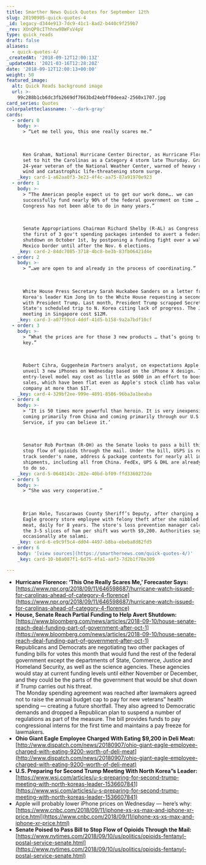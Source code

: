 ```yaml
---
title: Smarther News Quick Quotes for September 12th
slug: 20190905-quick-quotes-4
_id: legacy-d344e913-7dc9-41c1-8ad2-b440c9f259b7
_rev: XOnQP8cIThhnw9BWFxV4pV
type: quick_reads
draft: false
aliases:
  - quick-quotes-4/
_createdAt: '2018-09-12T12:00:13Z'
_updatedAt: '2021-03-16T12:28:20Z'
date: '2018-09-12T12:00:13+00:00'
weight: 50
featured_image:
  alt: Quick Reads background image
  url: >-
    99c288b1cb6dc3fb2669df7663bd24ebff0deea2-2560x1707.jpg
card_series: Quotes
colorpaletteclassname: '--dark-gray'
cards:
  - order: 0
    body: >-
      > “Let me tell you, this one really scares me.”  
        
        
        
      Ken Graham, National Hurricane Center Director, as Hurricane Florence is
      set to hit the Carolinas as a Category 4 storm late Thursday. Graham, a
      24-year veteran of the National Weather Center, warned of heavy rain, high
      wind and catastrophic life-threatening storm surge.
    _key: card-1-a62aa0f3-3e23-4f4c-aa75-87a91970e923
  - order: 1
    body: >-
      > “The American people expect us to get our work done…. we can
      successfully fund nearly 90% of the federal government on time … something
      Congress has not been able to do in many years.”  
        
        
        
      Senate Appropriations Chairman Richard Shelby (R-AL) as Congress reaches
      the first of 3 gov't spending packages intended to avert a federal
      shutdown on October 1st, by postponing a funding fight over a wall at the
      Mexico border until after the Nov. 6 elections.
    _key: card-2-84dc7085-3718-4bc8-be3b-83fb06421d4e
  - order: 2
    body: >-
      > “…we are open to and already in the process of coordinating.”  
        
        
        
      White House Press Secretary Sarah Huckabee Sanders on a letter from North
      Korea's leader Kim Jong Un to the White House requesting a second meeting
      with President Trump. Last month, President Trump scrapped Secretary of
      State's scheduled trip to N. Korea citing lack of progress. The June
      meeting in Singapore cost $12M.
    _key: card-3-a07f59cd-4ddf-41d5-b158-9a2a7bdf10cf
  - order: 3
    body: >-
      > “What the prices are for those 3 new products … that’s going to be the
      key.”  
        
        
        
      Robert Cihra, Guggenheim Partners analyst, on expectations Apple will
      unveil 3 new iPhones on Wednesday based on the iPhone X design. The
      entry-level model may cost as little as $600 in an effort to boost iPhone
      sales, which have been flat even as Apple's stock climb has valued the
      company at more than $1T.
    _key: card-4-329bf2ee-999e-4891-8586-96ba3a1beaba
  - order: 4
    body: >-
      > ‘It is 50 times more powerful than heroin. It is very inexpensive. It is
      coming primarily from China and coming primarily through our U.S. Postal
      Service, if you can believe it.’  
        
        
        
      Senator Rob Portman (R-OH) as the Senate looks to pass a bill this week to
      stop flow of opioids through the mail. Under the bill, USPS is required to
      track sender's name, address & package contents for nearly all int'l mail
      shipments, including all from China. FedEx, UPS & DHL are already required
      to do so.
    _key: card-5-0648143c-202e-40bd-bf09-ffd3360272de
  - order: 5
    body: >-
      > “She was very cooperative.”  
        
        
        
      Brian Hale, Tuscarawas County Sheriff’s Deputy, after charging a Giant
      Eagle grocery store employee with felony theft after she nibbled on deli
      meat, daily for 8 years. The store's loss prevention manager calculated
      the 3-5 slices of ham per shift was worth $9,200. Authorities say she also
      occasionally ate salami.
    _key: card-6-e9c9f5c4-dd04-4497-b8ba-ebeba8d82fd5
  - order: 6
    body: '[view sources](https://smarthernews.com/quick-quotes-4/)'
    _key: card-10-b8a087f1-6d75-4fa1-aaf3-7d2b1f78e309

---
```

* **Hurricane Florence: ‘This One Really Scares Me,’ Forecaster Says:**  
[https://www.npr.org/2018/09/11/646598687/hurricane-watch-issued-for-carolinas-ahead-of-category-4-florence](https://www.npr.org/2018/09/11/646598687/hurricane-watch-issued-for-carolinas-ahead-of-category-4-florence)
* **House, Senate Reach Partial Funding to Help Avert Shutdown:**  
[https://www.bloomberg.com/news/articles/2018-09-10/house-senate-reach-deal-funding-part-of-government-after-oct-1](https://www.bloomberg.com/news/articles/2018-09-10/house-senate-reach-deal-funding-part-of-government-after-oct-1)  
Republicans and Democrats are negotiating two other packages of funding bills for votes this month that would fund the rest of the federal government except the departments of State, Commerce, Justice and Homeland Security, as well as the science agencies. These agencies would stay at current funding levels until either November or December, and they could be the parts of the government that would be shut down if Trump carries out his threat.  
The Monday spending agreement was reached after lawmakers agreed not to raise the annual budget cap to pay for new veterans” health spending — creating a future shortfall. They also agreed to Democratic demands and dropped a Republican plan to suspend a number of regulations as part of the measure. The bill provides funds to pay congressional interns for the first time and maintains a pay freeze for lawmakers.
* **Ohio Giant Eagle Employee Charged With Eating $9,200 in Deli Meat:**  
[http://www.dispatch.com/news/20180907/ohio-giant-eagle-employee-charged-with-eating-9200-worth-of-deli-meat](http://www.dispatch.com/news/20180907/ohio-giant-eagle-employee-charged-with-eating-9200-worth-of-deli-meat)
* **U.S. Preparing for Second Trump Meeting With North Korea”s Leader:**  
[https://www.wsj.com/articles/u-s-preparing-for-second-trump-meeting-with-north-koreas-leader-1536607841](https://www.wsj.com/articles/u-s-preparing-for-second-trump-meeting-with-north-koreas-leader-1536607841)
* Apple will probably lower iPhone prices on Wednesday — here’s why:  
[https://www.cnbc.com/2018/09/11/iphone-xs-xs-max-and-iphone-xr-price.html](https://www.cnbc.com/2018/09/11/iphone-xs-xs-max-and-iphone-xr-price.html)
* **Senate Poised to Pass Bill to Stop Flow of Opioids Through the Mail:**  
[https://www.nytimes.com/2018/09/10/us/politics/opioids-fentanyl-postal-service-senate.html](https://www.nytimes.com/2018/09/10/us/politics/opioids-fentanyl-postal-service-senate.html)